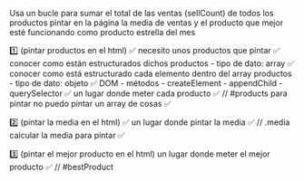Usa un bucle para sumar el total de las ventas (sellCount) de todos los productos pintar en la página la media de ventas y el producto que mejor esté funcionando como producto estrella del mes

1️⃣ (pintar productos en el html) ✅
necesito unos productos que pintar ✅
conocer como están estructurados dichos productos - tipo de dato: array ✅
conocer como está estructurado cada elemento dentro del array productos - tipo de dato: objeto ✅
DOM - métodos - createElement - appendChild - querySelector ✅
un lugar donde meter cada producto ✅
// #products
para pintar no puedo pintar un array de cosas ✅

2️⃣ (pintar la media en el html) ✅
un lugar donde pintar la media ✅
// .media
calcular la media para pintar ✅

3️⃣ (pintar el mejor producto en el html)
un lugar donde meter el mejor producto ✅
// #bestProduct

